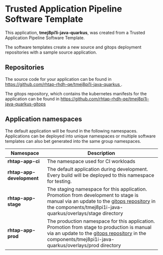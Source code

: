 # Trusted Application Pipeline Software Template

This application, **tmej8pi1i-java-quarkus**, was created from a Trusted Application Pipeline Software Template.

The software templates create a new source and gitops deployment repositories with a sample source application. 

## Repositories

The source code for your application can be found in [https://github.com/rhtap-rhdh-qe/tmej8pi1i-java-quarkus ](https://github.com/rhtap-rhdh-qe/tmej8pi1i-java-quarkus ).
 
The gitops repository, which contains the kubernetes manifests for the application can be found in 
[https://github.com/rhtap-rhdh-qe/tmej8pi1i-java-quarkus-gitops ](https://github.com/rhtap-rhdh-qe/tmej8pi1i-java-quarkus-gitops ) 

## Application namespaces 

The default application will be found in the following namespaces. Applications can be deployed into unique namespaces or multiple software templates can also bet generated into the same group namespaces.  

|  Namespace   |  Description   |  
| -------- | -------- |
| **rhtap-app-ci** | The namespace used for CI workloads |
| **rhtap-app-development** | The default application during development. Every build will be deployed to this namespace for testing. |
| **rhtap-app-stage** | The staging namespace for this application. Promotion from development to stage is manual via an update to the [gitops repository](https://github.com/rhtap-rhdh-qe/tmej8pi1i-java-quarkus-gitops ) in the components/tmej8pi1i-java-quarkus/overlays/stage directory |
| **rhtap-app-prod** | The production namespace for this application. Promotion from stage to production is manual via an update to the [gitops repository](https://github.com/rhtap-rhdh-qe/tmej8pi1i-java-quarkus-gitops ) in the components/tmej8pi1i-java-quarkus/overlays/prod directory |